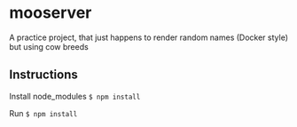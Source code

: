# mooserver

A practice project, that just happens to render random names (Docker style) but using cow breeds

## Instructions

Install node_modules
`$ npm install`

Run
`$ npm install`
